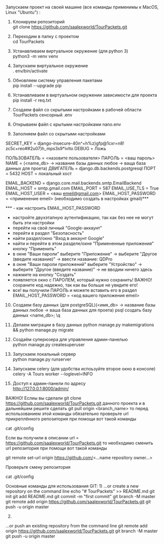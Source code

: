 Запускаем проект на своей машине (все команды применимы к MacOS, Linux "Ubuntu") :

1) Клонируем репозиторий                                                  
git clone https://github.com/saalexworld/TourPackets.git

2) Переходим в папку с проектом                                           
cd TourPackets

3) Устанавливаем виртуальное окружение (для python 3)                     
python3 -m venv venv

4) Запускаем виртуальное окружение                                        
. env/bin/activate

5) Обновляем систему управления пакетами                                  
pip install --upgrade pip

6) Устанавливаем в виртуальном окружении зависимости для проекта          
pip install -r req.txt

7) Создаем файл со скрытыми настройками в рабочей области TourPackets
сенсорный .env

8) Открываем файл с крытыми настройками
nano.env

9) Заполняем файл со скрытыми настройками

SECRET_KEY = django-insecure-40n^+h%z)gfp@1cxr=n8! zc5c+reo##2u07)h_mps3s9*ivlto
DEBUG = Ложь

ПОЛЬЗОВАТЕЛЬ = <назовите пользователя>
ПАРОЛЬ = <ваш пароль>
NAME = (<name_db> -> название базы данных любое -> ваща база данных для проета)
ДВИГАТЕЛЬ = django.db.backends.postgresql
ПОРТ = 5432
HOST = локальный хост

EMAIL_BACKEND = django.core.mail.backends.smtp.EmailBackend
EMAIL_HOST = smtp.gmail.com
EMAIL_PORT = 587
EMAIL_USE_TLS = True
EMAIL_HOST_USER = <ваш emeil@gmail.com>
EMAIL_HOST_PASSWORD = <применение emeil> (необходимо создать в настройках gmail)***

*** - как настроить EMAIL_HOST_PASSWORD
- настройте двухэтапную аутентификацию, так как без нее не могут быть эти настройки
- перейти на свой личный "Google-аккаунт"
- перейти в раздел "Безопасность"
- найти раздел/окно "Вход в аккаунт Google"
- найти и перейти в этом разделе/окне "Примененные приложения" кнопку "Применить"
- в окне "Ваши пароли" выберите "Приложение" -> выберите "Другое (введите название)" -> ввести название: QDPro
- в окне "Ваши пароли приложений" выберите "Устройство" -> выберите "Другое (введите название)" -> не вводим ничего здесь
- нажмите на кнопку "Создать"
- появляется окно с ПАРОЛЕМ, который нужно сохранить! ВАЖНО! сохраните код надежно, так как вы больше не увидите его!
- все! вы получили ПАРОЛЬ и можете вставить его в раздел EMAIL_HOST_PASSWORD = <код вашего приложения emeil>

10) Создаем базу данных (для postgreSQL)(<имя_db> -> название базы данных любое -> ваша база данных для проета)
psql
создать базу данных <name_db>;
\q

11) Делаем миграции в базу данных
python manage.py makemigrations && python manage.py migrate

12) Создаём суперюзера для управления админ-панелью                        
python manage.py createsuperuser

13) Запускаем локальный сервер                                             
python manage.py runserver

14) Запускаем celery (для удобства испоьзуйте второе окно в консоле)       
celery -A Tours worker --loglevel=INFO

15) Доступ к админ-панели по адресу                                        
http://127.0.0.1:8000/admin/    


ВАЖНО! Еслиы вы сделали git clone https://github.com/saalexworld/TourPackets.git данного проекта и в дальнейшем решите сделать git pull origin <branch_name> то перед использованием этой команды обязательно проверьте url прикреплённого репозитория при помощи вот такой команды                                             

cat .git/config


Если вы получили в описании url = https://github.com/saalexworld/TourPackets.git то необходимо сменить url репозитория при помощи вот такой команды                                             

git remote set-url origin https://github.com/<...name repository owner...>


Проверьте смену репозитория                                              

cat .git/config



Основные команды для использования GIT:
1)
…or create a new repository on the command line
echo "# TourPackets" >> README.md
git init
git add README.md
git commit -m "first commit"
git branch -M master
git remote add origin https://github.com/saalexworld/TourPackets.git
git push -u origin master

2)
…or push an existing repository from the command line
git remote add origin https://github.com/saalexworld/TourPackets.git
git branch -M master
git push -u origin master
